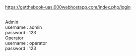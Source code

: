 https://getthebook-uas.000webhostapp.com/index.php/login

<br>Admin<br>
username : admin<br>
password : 123
<br>Operator<br>
username : operator<br>
password : 123
